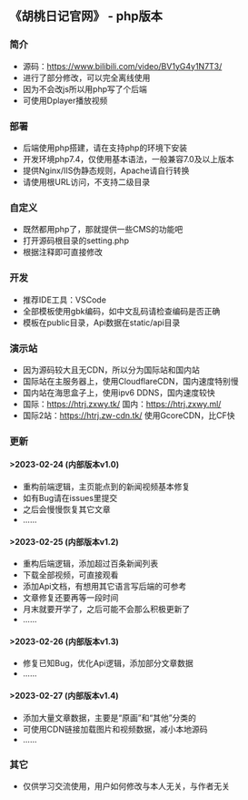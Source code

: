 ## 《胡桃日记官网》 - php版本
### 简介
+ 源码：https://www.bilibili.com/video/BV1yG4y1N7T3/
+ 进行了部分修改，可以完全离线使用
+ 因为不会改js所以用php写了个后端
+ 可使用Dplayer播放视频
### 部署
+ 后端使用php搭建，请在支持php的环境下安装
+ 开发环境php7.4，仅使用基本语法，一般兼容7.0及以上版本
+ 提供Nginx/IIS伪静态规则，Apache请自行转换
+ 请使用根URL访问，不支持二级目录
### 自定义
+ 既然都用php了，那就提供一些CMS的功能吧
+ 打开源码根目录的setting.php
+ 根据注释即可直接修改
### 开发
+ 推荐IDE工具：VSCode
+ 全部模板使用gbk编码，如中文乱码请检查编码是否正确
+ 模板在public目录，Api数据在static/api目录
### 演示站
+ 因为源码较大且无CDN，所以分为国际站和国内站
+ 国际站在主服务器上，使用CloudflareCDN，国内速度特别慢
+ 国内站在海思盒子上，使用ipv6 DDNS，国内速度较快
+ 国际：https://htrj.zxwy.tk/ 国内：https://htrj.zxwy.ml/
+ 国际2站：https://htrj.zw-cdn.tk/ 使用GcoreCDN，比CF快
### 更新
#### \>2023-02-24 (内部版本v1.0)
+ 重构前端逻辑，主页能点到的新闻视频基本修复
+ 如有Bug请在issues里提交
+ 之后会慢慢恢复其它文章
+ ......
#### \>2023-02-25 (内部版本v1.2)
+ 重构后端逻辑，添加超过百条新闻列表
+ 下载全部视频，可直接观看
+ 添加Api文档，有想用其它语言写后端的可参考
+ 文章修复还要再等一段时间
+ 月末就要开学了，之后可能不会那么积极更新了
+ ......
#### \>2023-02-26 (内部版本v1.3)
+ 修复已知Bug，优化Api逻辑，添加部分文章数据
+ ......
#### \>2023-02-27 (内部版本v1.4)
+ 添加大量文章数据，主要是“原画”和“其他”分类的
+ 可使用CDN链接加载图片和视频数据，减小本地源码
+ ......
### 其它
+ 仅供学习交流使用，用户如何修改与本人无关，与作者无关